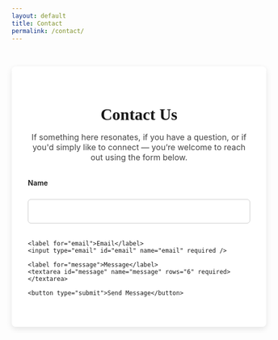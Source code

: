 ```yaml
---
layout: default
title: Contact
permalink: /contact/
---
```


<style>
  .contact-container {
    max-width: 600px;
    margin: 3rem auto;
    padding: 2rem;
    background-color: #ffffff;
    border-radius: 8px;
    box-shadow: 0 4px 12px rgba(0, 0, 0, 0.1);
  }

  .contact-container h1 {
    font-family: 'Playfair Display', serif;
    font-size: 2rem;
    margin-bottom: 1rem;
    text-align: center;
  }

  .contact-container p {
    font-size: 1rem;
    margin-bottom: 2rem;
    text-align: center;
    color: #444;
  }

  .contact-form {
    display: flex;
    flex-direction: column;
    gap: 1.2rem;
  }

  .contact-form label {
    font-weight: 600;
    margin-bottom: 0.3rem;
  }

  .contact-form input,
  .contact-form textarea {
    font-family: 'Inter', sans-serif;
    font-size: 1rem;
    padding: 0.8rem;
    border: 1px solid #ccc;
    border-radius: 6px;
    transition: border-color 0.2s;
  }

  .contact-form input:focus,
  .contact-form textarea:focus {
    border-color: #b6753a;
    outline: none;
  }

  .contact-form button {
    background-color: #1A2D41;
    color: white;
    font-size: 1rem;
    padding: 0.9rem;
    border: none;
    border-radius: 6px;
    cursor: pointer;
    transition: background-color 0.3s;
  }

  .contact-form button:hover {
    background-color: #2d4158;
  }

  @media (max-width: 600px) {
    .contact-container {
      margin: 2rem 1rem;
      padding: 1.5rem;
    }
  }
</style>

<section class="contact-container">
  <h1>Contact Us</h1>
  <p>If something here resonates, if you have a question, or if you'd simply like to connect — you’re welcome to reach out using the form below.</p>

  <form action="https://formspree.io/f/your-form-id" method="POST" class="contact-form">
    <label for="name">Name</label>
    <input type="text" id="name" name="name" required />

    <label for="email">Email</label>
    <input type="email" id="email" name="email" required />

    <label for="message">Message</label>
    <textarea id="message" name="message" rows="6" required></textarea>

    <button type="submit">Send Message</button>
  </form>
</section>

